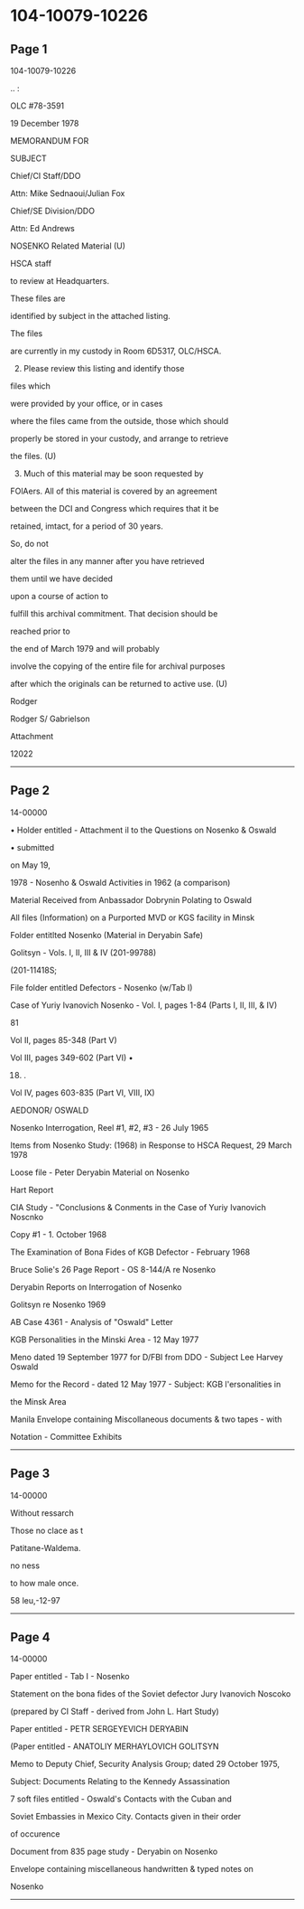 # 104-10079-10226

## Page 1

104-10079-10226

.. :

OLC #78-3591

19 December 1978

MEMORANDUM FOR

SUBJECT

Chief/CI Staff/DDO

Attn: Mike Sednaoui/Julian Fox

Chief/SE Division/DDO

Attn: Ed Andrews

NOSENKO Related Material (U)

HSCA staff

to review at Headquarters.

These files are

identified by subject in the attached listing.

The files

are currently in my custody in Room 6D5317, OLC/HSCA.

2. Please review this listing and identify those

files which

were provided by your office, or in cases

where the files came from the outside, those which should

properly be stored in your custody, and arrange to retrieve

the files. (U)

3. Much of this material may be soon requested by

FOlAers. All of this material is covered by an agreement

between the DCI and Congress which requires that it be

retained, imtact, for a period of 30 years.

So, do not

alter the files in any manner after you have retrieved

them until we have decided

upon a course of action to

fulfill this archival commitment. That decision should be

reached prior to

the end of March 1979 and will probably

involve the copying of the entire file for archival purposes

after which the originals can be returned to active use. (U)

Rodger

Rodger S/ Gabrielson

Attachment

12022

---

## Page 2

14-00000

• Holder entitled - Attachment il to the Questions on Nosenko & Oswald

• submitted

on May 19,

1978 - Nosenho & Oswald Activities in 1962 (a comparison)

Material Received from Anbassador Dobrynin Polating to Oswald

All files (Information) on a Purported MVD or KGS facility in Minsk

Folder entitlted Nosenko (Material in Deryabin Safe)

Golitsyn - Vols. I, II, III & IV (201-99788)

(201-11418S;

File folder entitled Defectors - Nosenko (w/Tab I)

Case of Yuriy Ivanovich Nosenko - Vol. I, pages 1-84 (Parts I, II, III, & IV)

81

Vol II, pages 85-348 (Part V)

Vol III, pages 349-602 (Part VI) •

18. .

Vol IV, pages 603-835 (Part VI, VIII, IX)

AEDONOR/ OSWALD

Nosenko Interrogation, Reel #1, #2, #3 - 26 July 1965

Items from Nosenko Study: (1968) in Response to HSCA Request, 29 March 1978

Loose file - Peter Deryabin Material on Nosenko

Hart Report

CIA Study - "Conclusions & Conments in the Case of Yuriy Ivanovich Noscnko

Copy #1 - 1. October 1968

The Examination of Bona Fides of KGB Defector - February 1968

Bruce Solie's 26 Page Report - OS 8-144/A re Nosenko

Deryabin Reports on Interrogation of Nosenko

Golitsyn re Nosenko 1969

AB Case 4361 - Analysis of "Oswald" Letter

KGB Personalities in the Minski Area - 12 May 1977

Meno dated 19 September 1977 for D/FBI from DDO - Subject Lee Harvey Oswald

Memo for the Record - dated 12 May 1977 - Subject: KGB l'ersonalities in

the Minsk Area

Manila Envelope containing Miscollaneous documents & two tapes - with

Notation - Committee Exhibits

---

## Page 3

14-00000

Without ressarch

Those no clace as t

Patitane-Waldema.

no ness

to how male once.

58 leu,-12-97

---

## Page 4

14-00000

Paper entitled - Tab I - Nosenko

Statement on the bona fides of the Soviet defector Jury Ivanovich Noscoko

(prepared by CI Staff - derived from John L. Hart Study)

Paper entitled - PETR SERGEYEVICH DERYABIN

(Paper entitled - ANATOLIY MERHAYLOVICH GOLITSYN

Memo to Deputy Chief, Security Analysis Group; dated 29 October 1975,

Subject: Documents Relating to the Kennedy Assassination

7 soft files entitled - Oswald's Contacts with the Cuban and

Soviet Embassies in Mexico City. Contacts given in their order

of occurence

Document from 835 page study - Deryabin on Nosenko

Envelope containing miscellaneous handwritten & typed notes on

Nosenko

---

